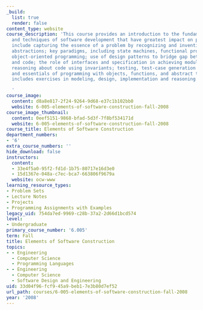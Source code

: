 ```yaml
---
_build:
  list: true
  render: false
content_type: website
course_description: 'This course provides an introduction to the fundamental principles
  and techniques of software development that have greatest impact on practice. Topics
  include capturing the essence of a problem by recognizing and inventing suitable
  abstractions; key paradigms, including state machines, functional programming, and
  object-oriented programming; use of design patterns to bridge gap between models
  and code; the role of interfaces and specification in achieving modularity and decoupling;
  reasoning about code using invariants; testing, test-case generation and coverage;
  and essentials of programming with objects, functions, and abstract types. The course
  includes exercises in modeling, design, implementation and reasoning.

  '
course_image:
  content: d8a8e817-2f24-9264-9d68-e37c1b102bb0
  website: 6-005-elements-of-software-construction-fall-2008
course_image_thumbnail:
  content: 0eef5151-9868-bfad-5d3f-7f8bf534171d
  website: 6-005-elements-of-software-construction-fall-2008
course_title: Elements of Software Construction
department_numbers:
- '6'
extra_course_numbers: ''
hide_download: false
instructors:
  content:
  - 33e4f5a0-95f2-fd1d-1b75-80717e16d3e0
  - 15d1367e-048a-c7ec-bca7-663806f9679a
  website: ocw-www
learning_resource_types:
- Problem Sets
- Lecture Notes
- Projects
- Programming Assignments with Examples
legacy_uid: 754da7ed-9969-c28b-37a2-2d66d1bcd574
level:
- Undergraduate
primary_course_number: '6.005'
term: Fall
title: Elements of Software Construction
topics:
- - Engineering
  - Computer Science
  - Programming Languages
- - Engineering
  - Computer Science
  - Software Design and Engineering
uid: 33d04f96-fcf9-45a9-beb1-7e3b80d7ef52
url_path: courses/6-005-elements-of-software-construction-fall-2008
year: '2008'
---
```

